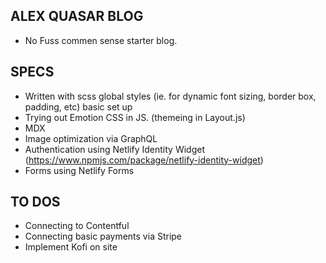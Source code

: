 ## ALEX QUASAR BLOG

- No Fuss commen sense starter blog.

## SPECS

- Written with scss global styles (ie. for dynamic font sizing, border box, padding, etc) basic set up
- Trying out Emotion CSS in JS. (themeing in Layout.js)
- MDX
- Image optimization via GraphQL
- Authentication using Netlify Identity Widget (https://www.npmjs.com/package/netlify-identity-widget)
- Forms using Netlify Forms

## TO DOS

- Connecting to Contentful
- Connecting basic payments via Stripe
- Implement Kofi on site
